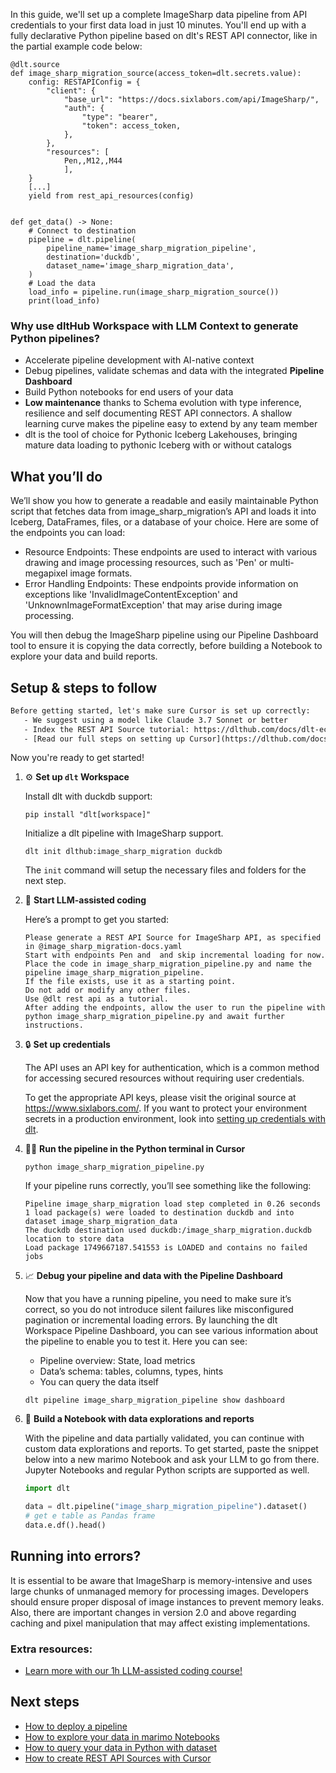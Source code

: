 In this guide, we'll set up a complete ImageSharp data pipeline from API credentials to your first data load in just 10 minutes. You'll end up with a fully declarative Python pipeline based on dlt's REST API connector, like in the partial example code below:

```python-outcome
@dlt.source
def image_sharp_migration_source(access_token=dlt.secrets.value):
    config: RESTAPIConfig = {
        "client": {
            "base_url": "https://docs.sixlabors.com/api/ImageSharp/",
            "auth": {
                "type": "bearer",
                "token": access_token,
            },
        },
        "resources": [
            Pen,,M12,,M44
            ],
    }
    [...]
    yield from rest_api_resources(config)


def get_data() -> None:
    # Connect to destination
    pipeline = dlt.pipeline(
        pipeline_name='image_sharp_migration_pipeline',
        destination='duckdb',
        dataset_name='image_sharp_migration_data', 
    )
    # Load the data
    load_info = pipeline.run(image_sharp_migration_source())
    print(load_info) 
```

### Why use dltHub Workspace with LLM Context to generate Python pipelines?

- Accelerate pipeline development with AI-native context
- Debug pipelines, validate schemas and data with the integrated **Pipeline Dashboard**
- Build Python notebooks for end users of your data
- **Low maintenance** thanks to Schema evolution with type inference, resilience and self documenting REST API connectors. A shallow learning curve makes the pipeline easy to extend by any team member
- dlt is the tool of choice for Pythonic Iceberg Lakehouses, bringing mature data loading to pythonic Iceberg with or without catalogs

## What you’ll do

We’ll show you how to generate a readable and easily maintainable Python script that fetches data from image_sharp_migration’s API and loads it into Iceberg, DataFrames, files, or a database of your choice. Here are some of the endpoints you can load:

- Resource Endpoints: These endpoints are used to interact with various drawing and image processing resources, such as 'Pen' or multi-megapixel image formats.
- Error Handling Endpoints: These endpoints provide information on exceptions like 'InvalidImageContentException' and 'UnknownImageFormatException' that may arise during image processing.

You will then debug the ImageSharp pipeline using our Pipeline Dashboard tool to ensure it is copying the data correctly, before building a Notebook to explore your data and build reports.

## Setup & steps to follow

```default
Before getting started, let's make sure Cursor is set up correctly:
   - We suggest using a model like Claude 3.7 Sonnet or better
   - Index the REST API Source tutorial: https://dlthub.com/docs/dlt-ecosystem/verified-sources/rest_api/ and add it to context as **@dlt rest api**
   - [Read our full steps on setting up Cursor](https://dlthub.com/docs/dlt-ecosystem/llm-tooling/cursor-restapi#23-configuring-cursor-with-documentation)
```

Now you're ready to get started!

1. ⚙️ **Set up `dlt` Workspace**
    
    Install dlt with duckdb support:
    ```shell
    pip install "dlt[workspace]"
    ```

    Initialize a dlt pipeline with ImageSharp support.
    ```shell
    dlt init dlthub:image_sharp_migration duckdb
    ```

    The `init` command will setup the necessary files and folders for the next step.
    
2. 🤠 **Start LLM-assisted coding**
    
    Here’s a prompt to get you started:
    
    ```prompt
    Please generate a REST API Source for ImageSharp API, as specified in @image_sharp_migration-docs.yaml 
    Start with endpoints Pen and  and skip incremental loading for now. 
    Place the code in image_sharp_migration_pipeline.py and name the pipeline image_sharp_migration_pipeline. 
    If the file exists, use it as a starting point. 
    Do not add or modify any other files. 
    Use @dlt rest api as a tutorial. 
    After adding the endpoints, allow the user to run the pipeline with python image_sharp_migration_pipeline.py and await further instructions.
    ```

    
3. 🔒 **Set up credentials** 
    
    The API uses an API key for authentication, which is a common method for accessing secured resources without requiring user credentials.
    
    To get the appropriate API keys, please visit the original source at https://www.sixlabors.com/.
    If you want to protect your environment secrets in a production environment, look into [setting up credentials with dlt](https://dlthub.com/docs/walkthroughs/add_credentials).
    
4. 🏃‍♀️ **Run the pipeline in the Python terminal in Cursor**
    
    ```shell
    python image_sharp_migration_pipeline.py
    ```
    
    If your pipeline runs correctly, you’ll see something like the following:
    
    ```shell
    Pipeline image_sharp_migration load step completed in 0.26 seconds
    1 load package(s) were loaded to destination duckdb and into dataset image_sharp_migration_data
    The duckdb destination used duckdb:/image_sharp_migration.duckdb location to store data
    Load package 1749667187.541553 is LOADED and contains no failed jobs
    ```
    
5. 📈 **Debug your pipeline and data with the Pipeline Dashboard**

    Now that you have a running pipeline, you need to make sure it’s correct, so you do not introduce silent failures like misconfigured pagination or incremental loading errors. By launching the dlt Workspace Pipeline Dashboard, you can see various information about the pipeline to enable you to test it. Here you can see:
    - Pipeline overview: State, load metrics
    - Data’s schema: tables, columns, types, hints
    - You can query the data itself
    
    ```shell
    dlt pipeline image_sharp_migration_pipeline show dashboard
    ```
    
6. 🐍 **Build a Notebook with data explorations and reports**

    With the pipeline and data partially validated, you can continue with custom data explorations and reports. To get started, paste the snippet below into a new marimo Notebook and ask your LLM to go from there. Jupyter Notebooks and regular Python scripts are supported as well.

    
    ```python
    import dlt

   data = dlt.pipeline("image_sharp_migration_pipeline").dataset()
   # get e table as Pandas frame
   data.e.df().head()
    ```

## Running into errors?

It is essential to be aware that ImageSharp is memory-intensive and uses large chunks of unmanaged memory for processing images. Developers should ensure proper disposal of image instances to prevent memory leaks. Also, there are important changes in version 2.0 and above regarding caching and pixel manipulation that may affect existing implementations.

### Extra resources:

- [Learn more with our 1h LLM-assisted coding course!](https://www.youtube.com/watch?v=GGid70rnJuM)

## Next steps

- [How to deploy a pipeline](https://dlthub.com/docs/walkthroughs/deploy-a-pipeline)
- [How to explore your data in marimo Notebooks](https://dlthub.com/docs/general-usage/dataset-access/marimo)
- [How to query your data in Python with dataset](https://dlthub.com/docs/general-usage/dataset-access/dataset)
- [How to create REST API Sources with Cursor](https://dlthub.com/docs/dlt-ecosystem/llm-tooling/cursor-restapi)
